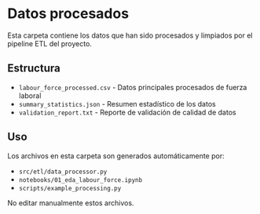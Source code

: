 # Datos procesados

Esta carpeta contiene los datos que han sido procesados y limpiados por el pipeline ETL del proyecto.

## Estructura

- `labour_force_processed.csv` - Datos principales procesados de fuerza laboral
- `summary_statistics.json` - Resumen estadístico de los datos
- `validation_report.txt` - Reporte de validación de calidad de datos

## Uso

Los archivos en esta carpeta son generados automáticamente por:
- `src/etl/data_processor.py`
- `notebooks/01_eda_labour_force.ipynb`
- `scripts/example_processing.py`

No editar manualmente estos archivos.
